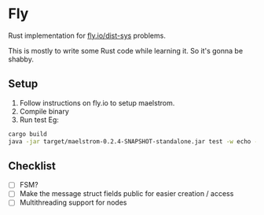 # Fly
Rust implementation for [fly.io/dist-sys](https://fly.io/dist-sys) problems.

This is mostly to write some Rust code while learning it. So it's gonna be shabby.

## Setup
1. Follow instructions on fly.io to setup maelstrom. 
2. Compile binary
3. Run test
Eg:
```sh
cargo build
java -jar target/maelstrom-0.2.4-SNAPSHOT-standalone.jar test -w echo --bin ~/Workspaces/Pwned/Rust/fly/target/debug/fly  --node-count 1 --time-limit 10
```

## Checklist
- [ ] FSM?
- [ ] Make the message struct fields public for easier creation / access
- [ ] Multithreading support for nodes
